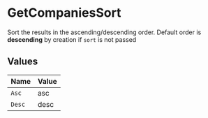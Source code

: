 # GetCompaniesSort

Sort the results in the ascending/descending order. Default order is **descending** by creation if `sort` is not passed


## Values

| Name   | Value  |
| ------ | ------ |
| `Asc`  | asc    |
| `Desc` | desc   |
